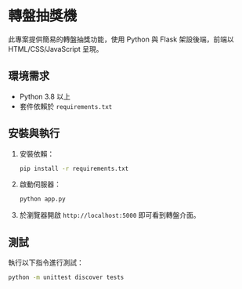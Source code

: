 # 轉盤抽獎機

此專案提供簡易的轉盤抽獎功能，使用 Python 與 Flask 架設後端，前端以 HTML/CSS/JavaScript 呈現。

## 環境需求
- Python 3.8 以上
- 套件依賴於 `requirements.txt`

## 安裝與執行
1. 安裝依賴：
   ```bash
   pip install -r requirements.txt
   ```
2. 啟動伺服器：
   ```bash
   python app.py
   ```
3. 於瀏覽器開啟 `http://localhost:5000` 即可看到轉盤介面。

## 測試
執行以下指令進行測試：
```bash
python -m unittest discover tests
```
